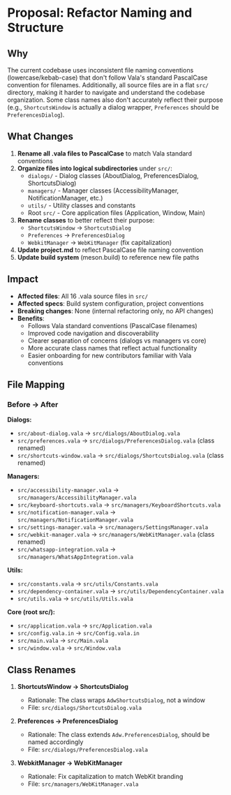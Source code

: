 # Proposal: Refactor Naming and Structure

## Why
The current codebase uses inconsistent file naming conventions (lowercase/kebab-case) that don't follow Vala's standard PascalCase convention for filenames. Additionally, all source files are in a flat `src/` directory, making it harder to navigate and understand the codebase organization. Some class names also don't accurately reflect their purpose (e.g., `ShortcutsWindow` is actually a dialog wrapper, `Preferences` should be `PreferencesDialog`).

## What Changes
1. **Rename all .vala files to PascalCase** to match Vala standard conventions
2. **Organize files into logical subdirectories** under `src/`:
   - `dialogs/` - Dialog classes (AboutDialog, PreferencesDialog, ShortcutsDialog)
   - `managers/` - Manager classes (AccessibilityManager, NotificationManager, etc.)
   - `utils/` - Utility classes and constants
   - Root `src/` - Core application files (Application, Window, Main)
3. **Rename classes** to better reflect their purpose:
   - `ShortcutsWindow` → `ShortcutsDialog`
   - `Preferences` → `PreferencesDialog`
   - `WebkitManager` → `WebKitManager` (fix capitalization)
4. **Update project.md** to reflect PascalCase file naming convention
5. **Update build system** (meson.build) to reference new file paths

## Impact
- **Affected files**: All 16 .vala source files in `src/`
- **Affected specs**: Build system configuration, project conventions
- **Breaking changes**: None (internal refactoring only, no API changes)
- **Benefits**:
  - Follows Vala standard conventions (PascalCase filenames)
  - Improved code navigation and discoverability
  - Clearer separation of concerns (dialogs vs managers vs core)
  - More accurate class names that reflect actual functionality
  - Easier onboarding for new contributors familiar with Vala conventions

## File Mapping

### Before → After

**Dialogs:**
- `src/about-dialog.vala` → `src/dialogs/AboutDialog.vala`
- `src/preferences.vala` → `src/dialogs/PreferencesDialog.vala` (class renamed)
- `src/shortcuts-window.vala` → `src/dialogs/ShortcutsDialog.vala` (class renamed)

**Managers:**
- `src/accessibility-manager.vala` → `src/managers/AccessibilityManager.vala`
- `src/keyboard-shortcuts.vala` → `src/managers/KeyboardShortcuts.vala`
- `src/notification-manager.vala` → `src/managers/NotificationManager.vala`
- `src/settings-manager.vala` → `src/managers/SettingsManager.vala`
- `src/webkit-manager.vala` → `src/managers/WebKitManager.vala` (class renamed)
- `src/whatsapp-integration.vala` → `src/managers/WhatsAppIntegration.vala`

**Utils:**
- `src/constants.vala` → `src/utils/Constants.vala`
- `src/dependency-container.vala` → `src/utils/DependencyContainer.vala`
- `src/utils.vala` → `src/utils/Utils.vala`

**Core (root src/):**
- `src/application.vala` → `src/Application.vala`
- `src/config.vala.in` → `src/Config.vala.in`
- `src/main.vala` → `src/Main.vala`
- `src/window.vala` → `src/Window.vala`

## Class Renames

1. **ShortcutsWindow → ShortcutsDialog**
   - Rationale: The class wraps `AdwShortcutsDialog`, not a window
   - File: `src/dialogs/ShortcutsDialog.vala`

2. **Preferences → PreferencesDialog**
   - Rationale: The class extends `Adw.PreferencesDialog`, should be named accordingly
   - File: `src/dialogs/PreferencesDialog.vala`

3. **WebkitManager → WebKitManager**
   - Rationale: Fix capitalization to match WebKit branding
   - File: `src/managers/WebKitManager.vala`
